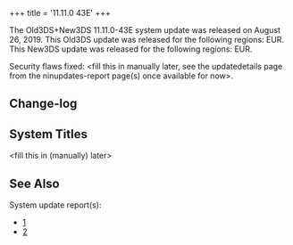 +++
title = '11.11.0 43E'
+++

The Old3DS+New3DS 11.11.0-43E system update was released on August 26,
2019. This Old3DS update was released for the following regions: EUR.
This New3DS update was released for the following regions: EUR.

Security flaws fixed: \<fill this in manually later, see the
updatedetails page from the ninupdates-report page(s) once available for
now\>.

## Change-log

## System Titles

\<fill this in (manually) later\>

## See Also

System update report(s):

- [1](https://yls8.mtheall.com/ninupdates/reports.php?date=08-26-19_08-00-37&sys=ctr)
- [2](https://yls8.mtheall.com/ninupdates/reports.php?date=08-26-19_08-00-40&sys=ktr)

